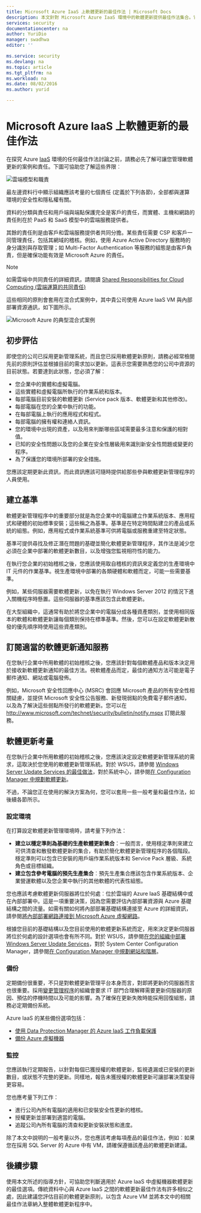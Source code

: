 ```yaml
---
title: Microsoft Azure IaaS 上軟體更新的最佳作法 | Microsoft Docs
description: 本文針對 Microsoft Azure IaaS 環境中的軟體更新提供最佳作法集合。它的適用對象為 IT 專業人員和安全性分析師，他們每天都在處理變更控制、軟體更新和資產管理，包括那些負責其組織安全性和法規工作的人員。
services: security
documentationcenter: na
author: YuriDio
manager: swadhwa
editor: ''

ms.service: security
ms.devlang: na
ms.topic: article
ms.tgt_pltfrm: na
ms.workload: na
ms.date: 08/02/2016
ms.author: yurid

---
```

# Microsoft Azure IaaS 上軟體更新的最佳作法
在探究 Azure [IaaS](https://azure.microsoft.com/overview/what-is-iaas/) 環境的任何最佳作法討論之前，請務必先了解可讓您管理軟體更新的案例和責任。下圖可協助您了解這些界限︰

![雲端模型和職責](./media/azure-security-best-practices-software-updates-iaas/sec-cloudstack-new.png)

最左邊資料行中顯示組織應該考量的七個責任 (定義於下列各節)，全部都與運算環境的安全性和隱私權有關。

資料的分類與責任和用戶端與端點保護完全是客戶的責任，而實體、主機和網路的責任則在於 PaaS 和 SaaS 模型中的雲端服務提供者。

其餘的責任則是由客戶和雲端服務提供者共同分擔。某些責任需要 CSP 和客戶一同管理責任，包括其網域的稽核。例如，使用 Azure Active Directory 服務時的身分識別與存取管理；如 Multi-Factor Authentication 等服務的組態是由客戶負責，但是確保功能有效是 Microsoft Azure 的責任。

> [!NOTE]
> 如需雲端中共同責任的詳細資訊，請閱讀 [Shared Responsibilities for Cloud Computing (雲端運算的共同責任)](https://gallery.technet.microsoft.com/Shared-Responsibilities-81d0ff91/file/153019/1/Shared%20responsibilities%20for%20cloud%20computing.pdf)
> 
> 

這些相同的原則會套用在混合式案例中，其中貴公司使用 Azure IaaS VM 與內部部署資源通訊，如下圖所示。

![Microsoft Azure 的典型混合式案例](./media/azure-security-best-practices-software-updates-iaas/sec-azconnectonpre.png)

## 初步評估
即使您的公司已採用更新管理系統，而且您已採用軟體更新原則，請務必經常檢閱先前的原則評估並根據目前的需求加以更新。這表示您需要熟悉您的公司中資源的目前狀態。若要達到此狀態，您必須了解：

* 您企業中的實體和虛擬電腦。
* 這些實體和虛擬電腦所執行的作業系統和版本。
* 每部電腦目前安裝的軟體更新 (Service pack 版本、軟體更新和其他修改)。
* 每部電腦在您的企業中執行的功能。
* 在每部電腦上執行的應用程式和程式。
* 每部電腦的擁有權和連絡人資訊。
* 您的環境中出現的資產，以及用來判斷哪些區域需要最多注意和保護的相對值。
* 已知的安全性問題以及您的企業在安全性層級用來識別新安全性問題或變更的程序。
* 為了保護您的環境所部署的安全措施。

您應該定期更新此資訊，而此資訊應該可隨時提供給那些參與軟體更新管理程序的人員使用。

## 建立基準
軟體更新管理程序中的重要部分就是為您企業中的電腦建立作業系統版本、應用程式和硬體的初始標準安裝；這些稱之為基準。基準是在特定時間點建立的產品或系統的組態。例如，應用程式或作業系統基準可供將電腦或服務重建至特定狀態。

基準可提供尋找及修正潛在問題的基礎並簡化軟體更新管理程序，其作法是減少您必須在企業中部署的軟體更新數目，以及增強您監視相符性的能力。

在執行您企業的初始稽核之後，您應該使用取自稽核的資訊來定義您的生產環境中 IT 元件的作業基準。視生產環境中部署的各類硬體和軟體而定，可能一些需要基準。

例如，某些伺服器需要軟體更新，以免在執行 Windows Server 2012 的情況下進入關機程序時懸置。這些伺服器的基準應該包含此軟體更新。

在大型組織中，這通常有助於將您企業中的電腦分成各種資產類別，並使用相同版本的軟體和軟體更新讓每個類別保持在標準基準。然後，您可以在設定軟體更新散發的優先順序時使用這些資產類別。

## 訂閱適當的軟體更新通知服務
在您執行企業中所用軟體的初始稽核之後，您應該針對每個軟體產品和版本決定用於接收新軟體更新通知的最佳方法。視軟體產品而定，最佳的通知方法可能是電子郵件通知、網站或電腦發佈。

例如，Microsoft 安全性回應中心 (MSRC) 會回應 Microsoft 產品的所有安全性相關疑慮，並提供 Microsoft 安全性公告服務、新發現弱點的免費電子郵件通知，以及為了解決這些弱點所發行的軟體更新。您可以在 http://www.microsoft.com/technet/security/bulletin/notify.mspx 訂閱此服務。

## 軟體更新考量
在您執行企業中所用軟體的初始稽核之後，您應該決定設定軟體更新管理系統的需求，這取決於您使用的軟體更新管理系統。對於 WSUS，請參閱 [Windows Server Update Services 的最佳做法](https://technet.microsoft.com/library/Cc708536)，對於系統中心，請參閱[在 Configuration Manager 中規劃軟體更新](https://technet.microsoft.com/library/gg712696)。

不過，不論您正在使用的解決方案為何，您可以套用一些一般考量和最佳作法，如後續各節所示。

### 設定環境
在打算設定軟體更新管理環境時，請考量下列作法：

* **建立以穩定準則為基礎的生產軟體更新集合**：一般而言，使用穩定準則來建立可供清查和散發軟體更新的集合，有助於簡化軟體更新管理程序的各個階段。穩定準則可以包含已安裝的用戶端作業系統版本和 Service Pack 層級、系統角色或目標組織。
* **建立包含參考電腦的預先生產集合**︰預先生產集合應該包含作業系統版本、企業營運軟體以及您企業中執行的其他軟體的代表性組態。

您也應該考慮軟體更新伺服器將位於何處︰位於雲端的 Azure IaaS 基礎結構中或在內部部署中。這是一項重要決策，因為您需要評估內部部署資源與 Azure 基礎結構之間的流量。如需有關如何將內部部署基礎結構連接至 Azure 的詳細資訊，請參閱[將內部部署網路連接到 Microsoft Azure 虛擬網路](https://technet.microsoft.com/library/Dn786406.aspx)。

根據您目前的基礎結構以及您目前使用的軟體更新系統而定，用來決定更新伺服器將位於何處的設計選項也會有所不同。對於 WSUS，請參閱[在您的組織中部署 Windows Server Update Services](https://technet.microsoft.com/library/hh852340.aspx)，對於 System Center Configuration Manager，請參閱[在 Configuration Manager 中規劃網站和階層](https://technet.microsoft.com/library/Gg712681.aspx)。

### 備份
定期備份很重要，不只是對軟體更新管理平台本身而言，對即將更新的伺服器而言也很重要。採用[變更管理程序](https://technet.microsoft.com/library/cc543216.aspx)的組織會要求 IT 部門合理解釋需要更新伺服器的原因、預估的停機時間以及可能的影響。為了確保在更新失敗時能採用回復組態，請務必定期備份系統。

Azure IaaS 的某些備份選項包括：

* [使用 Data Protection Manager 的 Azure IaaS 工作負載保護](https://azure.microsoft.com/blog/2014/09/08/azure-iaas-workload-protection-using-data-protection-manager/)
* [備份 Azure 虛擬機器](../backup/backup-azure-vms.md)

### 監控
您應該執行定期報告，以針對每個已獲授權的軟體更新，監視遺漏或已安裝的更新數目，或狀態不完整的更新。同樣地，報告未獲授權的軟體更新可讓部署決策變得更容易。

您也應考量下列工作：

* 進行公司內所有電腦的適用和已安裝安全性更新的稽核。
* 授權更新並部署到適當的電腦。
* 追蹤公司內所有電腦的清查和更新安裝狀態和進度。

除了本文中說明的一般考量以外，您也應該考慮每項產品的最佳作法，例如︰如果您在採用 SQL Server 的 Azure 中有 VM，請確保遵循該產品的軟體更新建議。

## 後續步驟
使用本文所述的指導方針，可協助您判斷適用於 Azure IaaS 中虛擬機器軟體更新的最佳選項。傳統資料中心與 Azure IaaS 之間的軟體更新最佳作法有許多相似之處，因此建議您評估目前的軟體更新原則，以包含 Azure VM 並將本文中的相關最佳作法章納入整體軟體更新程序中。

<!---HONumber=AcomDC_0803_2016-->